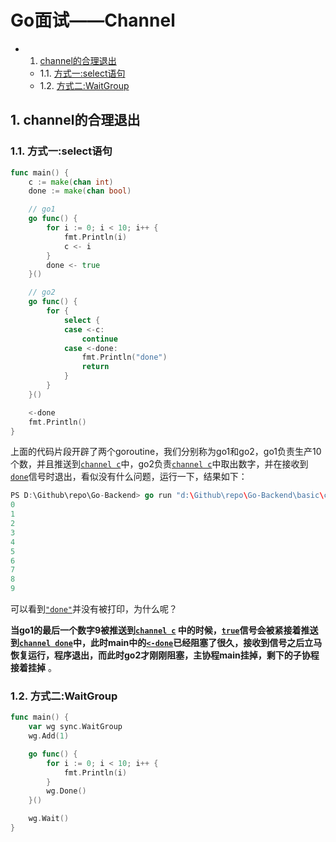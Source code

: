 # Go面试——Channel

<!-- vscode-markdown-toc -->
* 1. [channel的合理退出](#channel)
	* 1.1. [方式一:select语句](#:select)
	* 1.2. [方式二:WaitGroup](#:WaitGroup)

<!-- vscode-markdown-toc-config
	numbering=true
	autoSave=true
	/vscode-markdown-toc-config -->
<!-- /vscode-markdown-toc -->

##  1. <a name='channel'></a>channel的合理退出

###  1.1. <a name=':select'></a>方式一:select语句

```go
func main() {
	c := make(chan int)
	done := make(chan bool)

    // go1
	go func() {
		for i := 0; i < 10; i++ {
			fmt.Println(i)
			c <- i
		}
		done <- true
	}()

    // go2
	go func() {
		for {
			select {
			case <-c:
				continue
			case <-done:
				fmt.Println("done")
				return
			}
		}
	}()

	<-done
	fmt.Println()
}
```

上面的代码片段开辟了两个goroutine，我们分别称为go1和go2，go1负责生产10个数，并且推送到[`channel c`]()中，go2负责[`channel c`]()中取出数字，并在接收到[`done`]()信号时退出，看似没有什么问题，运行一下，结果如下：

```go
PS D:\Github\repo\Go-Backend> go run "d:\Github\repo\Go-Backend\basic\channel.go"
0
1
2
3
4
5
6
7
8
9
```

可以看到[`"done"`]()并没有被打印，为什么呢？

**当go1的最后一个数字9被推送到[`channel c`]() 中的时候，[`true`]()信号会被紧接着推送到[`channel done`]()中，此时main中的[`<-done`]()已经阻塞了很久，接收到信号之后立马恢复运行，程序退出，而此时go2才刚刚阻塞，主协程main挂掉，剩下的子协程接着挂掉** 。

###  1.2. <a name=':WaitGroup'></a>方式二:WaitGroup

```go
func main() {
	var wg sync.WaitGroup
	wg.Add(1)

	go func() {
		for i := 0; i < 10; i++ {
			fmt.Println(i)
		}
		wg.Done()
	}()

	wg.Wait()
}
```

